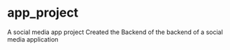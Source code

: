 # app_project
A social media app project
Created the Backend of the backend of a social media application
